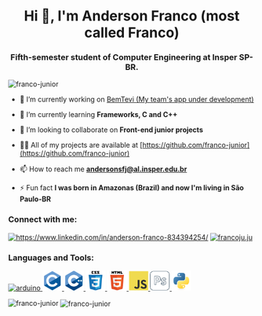 <h1 align="center">Hi 👋, I'm Anderson Franco (most called Franco)</h1>
<h3 align="center">Fifth-semester student of Computer Engineering at Insper SP-BR.</h3>

<p align="left"> <img src="https://komarev.com/ghpvc/?username=franco-junior&label=Profile%20views&color=0e75b6&style=flat" alt="franco-junior" /> </p>

- 🔭 I’m currently working on [BemTevi (My team's app under development)](https://github.com/mumuvrf/CoDes-App)

- 🌱 I’m currently learning **Frameworks, C and C++**

- 👯 I’m looking to collaborate on **Front-end junior projects**

- 👨‍💻 All of my projects are available at [https://github.com/franco-junior](https://github.com/franco-junior)

- 📫 How to reach me **andersonsfj@al.insper.edu.br**

- ⚡ Fun fact **I was born in Amazonas (Brazil) and now I'm living in São Paulo-BR**

<h3 align="left">Connect with me:</h3>
<p align="left">
<a href="https://linkedin.com/in/https://www.linkedin.com/in/anderson-franco-834394254/" target="blank"><img align="center" src="https://raw.githubusercontent.com/rahuldkjain/github-profile-readme-generator/master/src/images/icons/Social/linked-in-alt.svg" alt="https://www.linkedin.com/in/anderson-franco-834394254/" height="30" width="40" /></a>
<a href="https://instagram.com/francoju.ju" target="blank"><img align="center" src="https://raw.githubusercontent.com/rahuldkjain/github-profile-readme-generator/master/src/images/icons/Social/instagram.svg" alt="francoju.ju" height="30" width="40" /></a>
</p>

<h3 align="left">Languages and Tools:</h3>
<p align="left"> <a href="https://www.arduino.cc/" target="_blank" rel="noreferrer"> <img src="https://cdn.worldvectorlogo.com/logos/arduino-1.svg" alt="arduino" width="40" height="40"/> </a> <a href="https://www.cprogramming.com/" target="_blank" rel="noreferrer"> <img src="https://raw.githubusercontent.com/devicons/devicon/master/icons/c/c-original.svg" alt="c" width="40" height="40"/> </a> <a href="https://www.w3schools.com/cpp/" target="_blank" rel="noreferrer"> <img src="https://raw.githubusercontent.com/devicons/devicon/master/icons/cplusplus/cplusplus-original.svg" alt="cplusplus" width="40" height="40"/> </a> <a href="https://www.w3schools.com/css/" target="_blank" rel="noreferrer"> <img src="https://raw.githubusercontent.com/devicons/devicon/master/icons/css3/css3-original-wordmark.svg" alt="css3" width="40" height="40"/> </a> <a href="https://www.w3.org/html/" target="_blank" rel="noreferrer"> <img src="https://raw.githubusercontent.com/devicons/devicon/master/icons/html5/html5-original-wordmark.svg" alt="html5" width="40" height="40"/> </a> <a href="https://developer.mozilla.org/en-US/docs/Web/JavaScript" target="_blank" rel="noreferrer"> <img src="https://raw.githubusercontent.com/devicons/devicon/master/icons/javascript/javascript-original.svg" alt="javascript" width="40" height="40"/> </a> <a href="https://www.photoshop.com/en" target="_blank" rel="noreferrer"> <img src="https://raw.githubusercontent.com/devicons/devicon/master/icons/photoshop/photoshop-line.svg" alt="photoshop" width="40" height="40"/> </a> <a href="https://www.python.org" target="_blank" rel="noreferrer"> <img src="https://raw.githubusercontent.com/devicons/devicon/master/icons/python/python-original.svg" alt="python" width="40" height="40"/> </a> </p>

<p><img align="left" src="https://github-readme-stats.vercel.app/api/top-langs?username=franco-junior&show_icons=true&locale=en&layout=compact" alt="franco-junior" /></p>

<p>&nbsp;<img align="center" src="https://github-readme-stats.vercel.app/api?username=franco-junior&show_icons=true&locale=en" alt="franco-junior" /></p>
